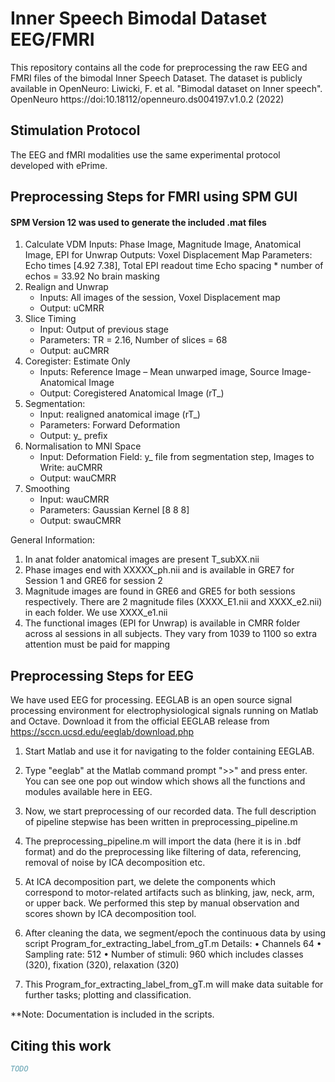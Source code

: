 # Inner Speech Bimodal Dataset EEG/FMRI
This repository contains all the code for preprocessing the raw EEG and FMRI files of the bimodal Inner Speech Dataset.
The dataset is publicly available in OpenNeuro: 
Liwicki, F. et al. "Bimodal dataset on Inner speech". OpenNeuro https://doi:10.18112/openneuro.ds004197.v1.0.2 (2022)

## Stimulation Protocol
The EEG and fMRI modalities use the same experimental protocol developed with ePrime.

## Preprocessing Steps for FMRI using SPM GUI
#### SPM Version 12 was used to generate the included .mat files
1.	Calculate VDM 
Inputs: Phase Image, Magnitude Image, Anatomical Image, EPI for Unwrap
Outputs: Voxel Displacement Map
Parameters: Echo times [4.92 7.38], Total EPI readout time 
Echo spacing * number of echos = 33.92
No brain masking
2.	Realign and Unwrap
     - Inputs: All images of the session, Voxel Displacement map
     - Output: uCMRR
3.	Slice Timing
     - Input: Output of previous stage
     - Parameters: TR = 2.16, Number of slices = 68
      - Output: auCMRR
4.	Coregister: Estimate Only
     - Inputs: Reference Image – Mean unwarped image, Source Image- Anatomical Image
     - Output: Coregistered Anatomical Image (rT_)
5.  Segmentation:
     - Input: realigned anatomical image (rT_)
     - Parameters: Forward Deformation
     - Output: y_ prefix
6.  Normalisation to MNI Space
     - Input: Deformation Field: y_ file from segmentation step, Images to Write: auCMRR
     - Output: wauCMRR
7.	Smoothing
     - Input: wauCMRR
     - Parameters: Gaussian Kernel [8 8 8]
     - Output: swauCMRR


General Information:
1.  In anat folder anatomical images are present T_subXX.nii
2. Phase images end with XXXXX_ph.nii and is available in GRE7 for Session 1 and GRE6 for session 2
3. Magnitude images are found in GRE6 and GRE5 for both sessions respectively. There are 2 magnitude files (XXXX_E1.nii and XXXX_e2.nii) in each folder. We use XXXX_e1.nii
4. The functional images (EPI for Unwrap) is available in CMRR folder across al sessions in all subjects.
They vary from 1039 to 1100 so extra attention must be paid for mapping

## Preprocessing Steps for EEG

We have used EEG for processing. EEGLAB is an open source signal processing environment for electrophysiological signals running on Matlab and Octave. Download it from the official EEGLAB release from https://sccn.ucsd.edu/eeglab/download.php

1. Start Matlab and use it for navigating to the folder containing EEGLAB.

2. Type "eeglab" at the Matlab command prompt ">>" and press enter. You can see one pop out window which shows all the functions and modules available here in EEG.

3. Now, we start preprocessing of our recorded data. The full description of pipeline stepwise has been written in preprocessing_pipeline.m

4. The preprocessing_pipeline.m will import the data (here it is in .bdf format) and do the preprocessing like filtering of data, referencing, removal of noise by ICA decomposition etc.

5. At ICA decomposition part, we delete the components which correspond to motor-related artifacts such as blinking, jaw, neck, arm, or upper back. We performed this step by manual observation and scores shown by ICA decomposition tool. 

6. After cleaning the data, we segment/epoch the continuous data by using script Program_for_extracting_label_from_gT.m
       Details:
•	Channels 64
•	Sampling rate: 512
•	Number of stimuli: 960 which includes classes (320), fixation (320), relaxation (320)

6. This Program_for_extracting_label_from_gT.m will make data suitable for further tasks; plotting and classification.

**Note: Documentation is included in the scripts.

## Citing this work
```bibtex
TODO
```
